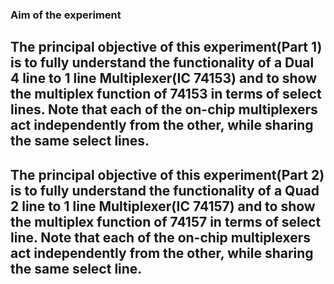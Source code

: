 ### Aim of the experiment

## The principal objective of this experiment(Part 1) is to fully understand the functionality of a Dual 4 line to 1 line Multiplexer(IC 74153) and to show the multiplex function of 74153 in terms of select lines. Note that each of the on-chip multiplexers act independently from the other, while sharing the same select lines.

## The principal objective of this experiment(Part 2) is to fully understand the functionality of a Quad 2 line to 1 line Multiplexer(IC 74157) and to show the multiplex function of 74157 in terms of select line. Note that each of the on-chip multiplexers act independently from the other, while sharing the same select line.
